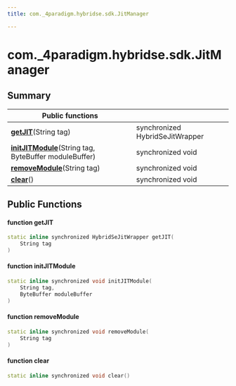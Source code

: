 ```yaml
---
title: com._4paradigm.hybridse.sdk.JitManager

---
```

# com._4paradigm.hybridse.sdk.JitManager



## Summary


|  Public functions|            |
| -------------- | -------------- |
|**[getJIT](/hybridse/usage/api/java/Classes/classcom_1_1__4paradigm_1_1hybridse_1_1sdk_1_1_jit_manager.md#function-getjit)**(String tag)| synchronized HybridSeJitWrapper  |
|**[initJITModule](/hybridse/usage/api/java/Classes/classcom_1_1__4paradigm_1_1hybridse_1_1sdk_1_1_jit_manager.md#function-initjitmodule)**(String tag, ByteBuffer moduleBuffer)| synchronized void  |
|**[removeModule](/hybridse/usage/api/java/Classes/classcom_1_1__4paradigm_1_1hybridse_1_1sdk_1_1_jit_manager.md#function-removemodule)**(String tag)| synchronized void  |
|**[clear](/hybridse/usage/api/java/Classes/classcom_1_1__4paradigm_1_1hybridse_1_1sdk_1_1_jit_manager.md#function-clear)**()| synchronized void  |

## Public Functions

#### function getJIT

```cpp
static inline synchronized HybridSeJitWrapper getJIT(
    String tag
)
```


#### function initJITModule

```cpp
static inline synchronized void initJITModule(
    String tag,
    ByteBuffer moduleBuffer
)
```


#### function removeModule

```cpp
static inline synchronized void removeModule(
    String tag
)
```


#### function clear

```cpp
static inline synchronized void clear()
```


